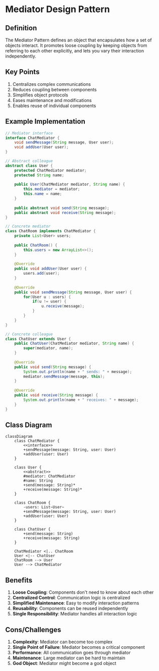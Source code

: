 # Mediator Design Pattern

## Definition
The Mediator Pattern defines an object that encapsulates how a set of objects interact. It promotes loose coupling by keeping objects from referring to each other explicitly, and lets you vary their interaction independently.

## Key Points
1. Centralizes complex communications
2. Reduces coupling between components
3. Simplifies object protocols
4. Eases maintenance and modifications
5. Enables reuse of individual components

## Example Implementation
```java
// Mediator interface
interface ChatMediator {
    void sendMessage(String message, User user);
    void addUser(User user);
}

// Abstract colleague
abstract class User {
    protected ChatMediator mediator;
    protected String name;
    
    public User(ChatMediator mediator, String name) {
        this.mediator = mediator;
        this.name = name;
    }
    
    public abstract void send(String message);
    public abstract void receive(String message);
}

// Concrete mediator
class ChatRoom implements ChatMediator {
    private List<User> users;
    
    public ChatRoom() {
        this.users = new ArrayList<>();
    }
    
    @Override
    public void addUser(User user) {
        users.add(user);
    }
    
    @Override
    public void sendMessage(String message, User user) {
        for(User u : users) {
            if(u != user) {
                u.receive(message);
            }
        }
    }
}

// Concrete colleague
class ChatUser extends User {
    public ChatUser(ChatMediator mediator, String name) {
        super(mediator, name);
    }
    
    @Override
    public void send(String message) {
        System.out.println(name + " sends: " + message);
        mediator.sendMessage(message, this);
    }
    
    @Override
    public void receive(String message) {
        System.out.println(name + " receives: " + message);
    }
}
```

## Class Diagram
```mermaid
classDiagram
    class ChatMediator {
        <<interface>>
        +sendMessage(message: String, user: User)
        +addUser(user: User)
    }
    
    class User {
        <<abstract>>
        #mediator: ChatMediator
        #name: String
        +send(message: String)*
        +receive(message: String)*
    }
    
    class ChatRoom {
        -users: List~User~
        +sendMessage(message: String, user: User)
        +addUser(user: User)
    }
    
    class ChatUser {
        +send(message: String)
        +receive(message: String)
    }
    
    ChatMediator <|.. ChatRoom
    User <|-- ChatUser
    ChatRoom --> User
    User --> ChatMediator
```

## Benefits
1. **Loose Coupling**: Components don't need to know about each other
2. **Centralized Control**: Communication logic is centralized
3. **Simplified Maintenance**: Easy to modify interaction patterns
4. **Reusability**: Components can be reused independently
5. **Single Responsibility**: Mediator handles all interaction logic

## Cons/Challenges
1. **Complexity**: Mediator can become too complex
2. **Single Point of Failure**: Mediator becomes a critical component
3. **Performance**: All communication goes through mediator
4. **Maintenance**: Large mediator can be hard to maintain
5. **God Object**: Mediator might become a god object
